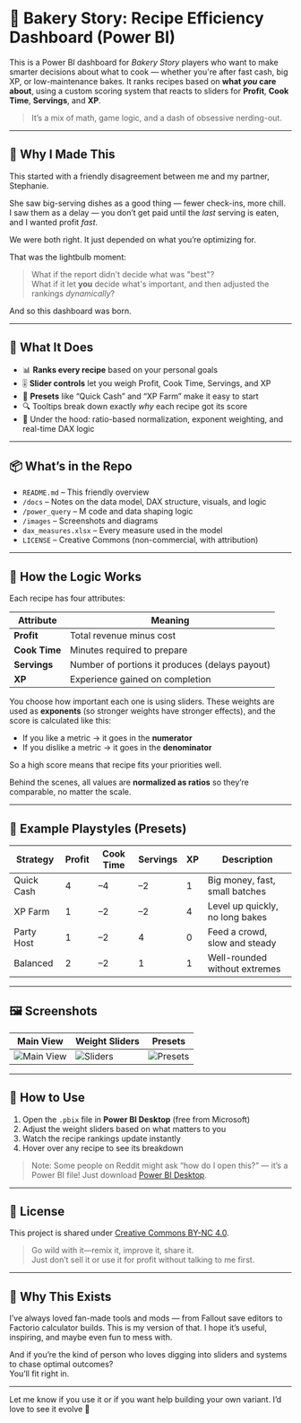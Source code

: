 # 🍰 Bakery Story: Recipe Efficiency Dashboard (Power BI)

This is a Power BI dashboard for *Bakery Story* players who want to make smarter decisions about what to cook — whether you're after fast cash, big XP, or low-maintenance bakes. It ranks recipes based on **what *you* care about**, using a custom scoring system that reacts to sliders for **Profit**, **Cook Time**, **Servings**, and **XP**.

> It’s a mix of math, game logic, and a dash of obsessive nerding-out.

---

## 👋 Why I Made This

This started with a friendly disagreement between me and my partner, Stephanie.

She saw big-serving dishes as a good thing — fewer check-ins, more chill.  
I saw them as a delay — you don’t get paid until the *last* serving is eaten, and I wanted profit *fast*.

We were both right. It just depended on what you’re optimizing for.

That was the lightbulb moment:  
> What if the report didn't decide what was "best"?  
> What if it let **you** decide what's important, and then adjusted the rankings *dynamically*?

And so this dashboard was born.

---

## 🧭 What It Does

- 📊 **Ranks every recipe** based on your personal goals  
- 🎚️ **Slider controls** let you weigh Profit, Cook Time, Servings, and XP  
- 🔁 **Presets** like “Quick Cash” and “XP Farm” make it easy to start  
- 🔍 Tooltips break down exactly *why* each recipe got its score  
- 🧮 Under the hood: ratio-based normalization, exponent weighting, and real-time DAX logic

---

## 📦 What’s in the Repo

- `README.md` – This friendly overview  
- `/docs` – Notes on the data model, DAX structure, visuals, and logic  
- `/power_query` – M code and data shaping logic  
- `/images` – Screenshots and diagrams  
- `dax_measures.xlsx` – Every measure used in the model  
- `LICENSE` – Creative Commons (non-commercial, with attribution)

---

## 🧠 How the Logic Works

Each recipe has four attributes:

| Attribute | Meaning |
|----------|---------|
| **Profit** | Total revenue minus cost  
| **Cook Time** | Minutes required to prepare  
| **Servings** | Number of portions it produces (delays payout)  
| **XP** | Experience gained on completion  

You choose how important each one is using sliders. These weights are used as **exponents** (so stronger weights have stronger effects), and the score is calculated like this:

- If you like a metric → it goes in the **numerator**  
- If you dislike a metric → it goes in the **denominator**

So a high score means that recipe fits your priorities well.

Behind the scenes, all values are **normalized as ratios** so they’re comparable, no matter the scale.

---

## 🎯 Example Playstyles (Presets)

| Strategy     | Profit | Cook Time | Servings | XP | Description |
|--------------|--------|-----------|----------|----|-------------|
| Quick Cash   | 4      | –4        | –2       | 1  | Big money, fast, small batches  
| XP Farm      | 1      | –2        | –2       | 4  | Level up quickly, no long bakes  
| Party Host   | 1      | –2        | 4        | 0  | Feed a crowd, slow and steady  
| Balanced     | 2      | –2        | 1        | 1  | Well-rounded without extremes  

---

## 🖼️ Screenshots

| Main View | Weight Sliders | Presets |
|-----------|----------------|---------|
| ![Main View](./images/pages/ranked_recipes.png) | ![Sliders](./images/pages/sliders_and_bookmarks.png) | ![Presets](./images/pages/bookmarks.png) |

---

## 📂 How to Use

1. Open the `.pbix` file in **Power BI Desktop** (free from Microsoft)
2. Adjust the weight sliders based on what matters to you
3. Watch the recipe rankings update instantly
4. Hover over any recipe to see its breakdown

> Note: Some people on Reddit might ask “how do I open this?” — it’s a Power BI file! Just download [Power BI Desktop](https://powerbi.microsoft.com/en-us/desktop/).

---

## 🔐 License

This project is shared under [Creative Commons BY-NC 4.0](https://creativecommons.org/licenses/by-nc/4.0/).

> Go wild with it—remix it, improve it, share it.  
> Just don’t sell it or use it for profit without talking to me first.

---

## 🤝 Why This Exists

I’ve always loved fan-made tools and mods — from Fallout save editors to Factorio calculator builds. This is my version of that. I hope it’s useful, inspiring, and maybe even fun to mess with.

And if you’re the kind of person who loves digging into sliders and systems to chase optimal outcomes?  
You’ll fit right in.

---

Let me know if you use it or if you want help building your own variant. I’d love to see it evolve 🧁

